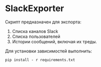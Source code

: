 # SlackExporter

Скрипт предназначен для экспорта:
1.	Списка каналов Slack
2.	Списка пользователей
3.	Истории сообщений, включая их треды.

Для установки зависимостей выполнить:
 
 `pip install - r requirements.txt`

